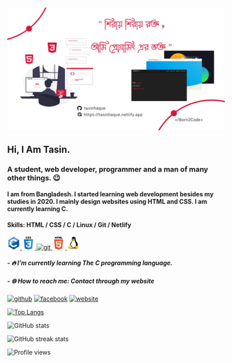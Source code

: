 ![A student, web developer and programmer. Yes, I'm a man of many things.](https://github.com/tasinhaque/tasinhaque/blob/main/Untitled%20Design.jpg)


## Hi, I Am Tasin.
### A student, web developer, programmer and a man of many other things. 😉

#### I am from Bangladesh. I started learning web development besides my studies in 2020. I mainly design websites using HTML and CSS. I am currently learning C.  

#### Skills: HTML / CSS / C / Linux / Git / Netlify

<p align="left"> <a href="https://www.cprogramming.com/" target="_blank" rel="noreferrer"> <img src="https://raw.githubusercontent.com/devicons/devicon/master/icons/c/c-original.svg" alt="c" width="30" height="30"/> </a> <a href="https://www.w3schools.com/css/" target="_blank" rel="noreferrer"> <img src="https://raw.githubusercontent.com/devicons/devicon/master/icons/css3/css3-original-wordmark.svg" alt="css3" width="30" height="30"/> </a> <a href="https://git-scm.com/" target="_blank" rel="noreferrer"> <img src="https://www.vectorlogo.zone/logos/git-scm/git-scm-icon.svg" alt="git" width="30" height="30"/> </a> <a href="https://www.w3.org/html/" target="_blank" rel="noreferrer"> <img src="https://raw.githubusercontent.com/devicons/devicon/master/icons/html5/html5-original-wordmark.svg" alt="html5" width="30" height="30"/> </a> <a href="https://www.linux.org/" target="_blank" rel="noreferrer"> <img src="https://raw.githubusercontent.com/devicons/devicon/master/icons/linux/linux-original.svg" alt="linux" width="30" height="30"/> </a> </p>

##### - 🔥 I’m currently learning The C programming language. 
##### - 🌐 How to reach me: Contact through my website  


[<img src='https://cdn.jsdelivr.net/npm/simple-icons@3.0.1/icons/github.svg' alt='github' height='30'>](https://github.com/tasinhaque)  [<img src='https://cdn.jsdelivr.net/npm/simple-icons@3.0.1/icons/facebook.svg' alt='facebook' height='30'>](https://www.facebook.com/tasin65)  [<img src='https://cdn.jsdelivr.net/npm/simple-icons@3.0.1/icons/icloud.svg' alt='website' height='30'>](http://tasinhaque.netlify.app)  

[![Top Langs](https://github-readme-stats.vercel.app/api/top-langs/?username=tasinhaque)](https://github.com/anuraghazra/github-readme-stats)

![GitHub stats](https://github-readme-stats.vercel.app/api?username=tasinhaque&show_icons=true)  

![GitHub streak stats](https://github-readme-streak-stats.herokuapp.com/?user=tasinhaque)  
  



![Profile views](https://gpvc.arturio.dev/tasinhaque)

